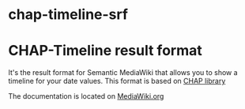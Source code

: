 chap-timeline-srf
=================
# CHAP-Timeline result format
It's the result format for Semantic MediaWiki that allows you to show a timeline for your date values. 
This format is based on [CHAP library](http://almende.github.io/chap-links-library/)

The documentation is located on [MediaWiki.org](http://mediawiki.org/wiki/ChapTimeline)
